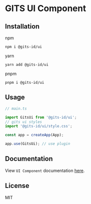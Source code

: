 # GITS UI Component

## Installation

npm

```
npm i @gits-id/ui
```

yarn

```
yarn add @gits-id/ui
```

pnpm

```
pnpm i @gits-id/ui
```

## Usage

```ts
// main.ts

import GitsUi from '@gits-id/ui';
// gits ui styles
import '@gits-id/ui/style.css';

const app = createApp(App);

app.use(GitsUi); // use plugin
```

## Documentation

View `UI Component` documentation [here](https://gits-ui.web.app).

## License

MIT
